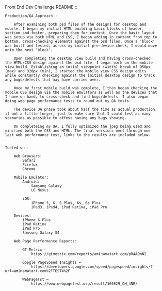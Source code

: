 Front End Dev Challenge README ::

	Production/QA Approach :

		After examining both psd files of the designs for desktop and mobile, I began my initial HTML building basic blocks of header, section and footer, preparing them for content. Once the basic layout was setup via both HTML and CSS, I began adding in content from top to bottom, cross-checking elements against the psd files. Once a 'block' was built and tested, across my initial pre-device check, I would move onto the next 'block'. 

		Upon completing the desktop view build and having cross-checked the HTML/CSS design against the psd file, I began work on the mobile view build. Establishing an intial viewpoint (width) break of 950px (max) and 320px (min), I started the mobile view CSS design edits while constantly checking against the initial desktop design to track any bugs/defects that may have carried over.

		Once my first mobile build was complete, I then began checking the mobile CSS design via the mobile emulators as well as the devices that I have on hand, to cross-check and find bugs/defects. I also began doing web page performance tests to round out my QA tests.

		The device QA phase took about half the time as actual production, if not a little longer, just to make sure that I could test as many scenarios as possible to offest having any bugs showing.

		On completeing my QA, I fully optimized the jpeg being used and minified both the CSS and HTML. The final versions went through one last web performance test, links to the results are included below.


	Tested on :

		Web Browsers:
			Safari
			Firefox
			Chrome

		Mobile Emulator:
			Android:
				Samsung Galaxy
				LG Nexus

			iOS:
				iPhone 5, 6, 6 Plus, 6s, 6s Plus
				iPad3, iPad4, iPad Retina, iPad Pro

		Devices:
			iPhone 6 Plus
			iPad Retina
			iPad Pro
			Samsung Galaxy S4

		Web Page Performance Reports:

			GT Metrix —
				https://gtmetrix.com/reports/aminamatart.com/pR4AOnNI

			Google PageSpeed Insights —
				https://developers.google.com/speed/pagespeed/insights/?url=aminamatart.com%2FTEST4%2F

			WebPageTst —
				https://www.webpagetest.org/result/160829_QH_4NE/